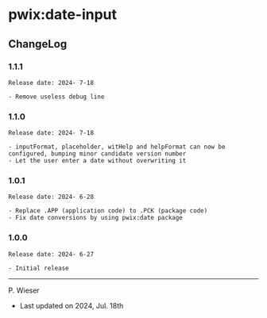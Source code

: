 # pwix:date-input

## ChangeLog

### 1.1.1

    Release date: 2024- 7-18

    - Remove useless debug line

### 1.1.0

    Release date: 2024- 7-18

    - inputFormat, placeholder, witHelp and helpFormat can now be configured, bumping minor candidate version number
    - Let the user enter a date without overwriting it

### 1.0.1

    Release date: 2024- 6-28

    - Replace .APP (application code) to .PCK (package code)
    - Fix date conversions by using pwix:date package

### 1.0.0

    Release date: 2024- 6-27

    - Initial release

---
P. Wieser
- Last updated on 2024, Jul. 18th
